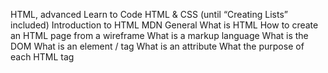 HTML, advanced
Learn to Code HTML & CSS (until “Creating Lists” included)
Introduction to HTML
MDN
General
What is HTML
How to create an HTML page from a wireframe
What is a markup language
What is the DOM
What is an element / tag
What is an attribute
What the purpose of each HTML tag